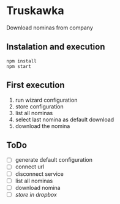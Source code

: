 # Truskawka
Download nominas from company

## Instalation and execution

```
npm install
npm start
```
## First execution
1. run wizard configuration
1. store configuration
1. list all nominas
1. select last nomina as default download
1. download the nomina

## ToDo
- [ ] generate default configuration
- [ ] connect url
- [ ] disconnect service
- [ ] list all nominas
- [ ] download nomina
- [ ] _store in dropbox_

